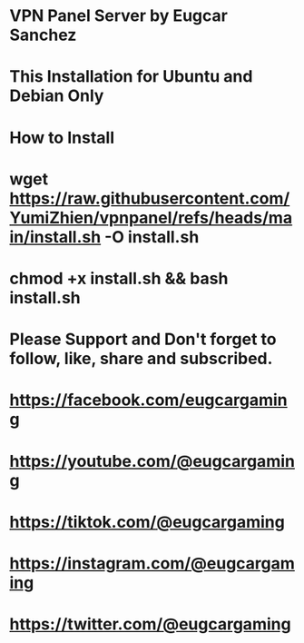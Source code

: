 # VPN Panel Server by Eugcar Sanchez
# This Installation for Ubuntu and Debian Only

# How to Install
# wget https://raw.githubusercontent.com/YumiZhien/vpnpanel/refs/heads/main/install.sh -O install.sh 
# chmod +x install.sh && bash install.sh

# Please Support and Don't forget to follow, like, share and subscribed.
# https://facebook.com/eugcargaming
# https://youtube.com/@eugcargaming
# https://tiktok.com/@eugcargaming
# https://instagram.com/@eugcargaming
# https://twitter.com/@eugcargaming
